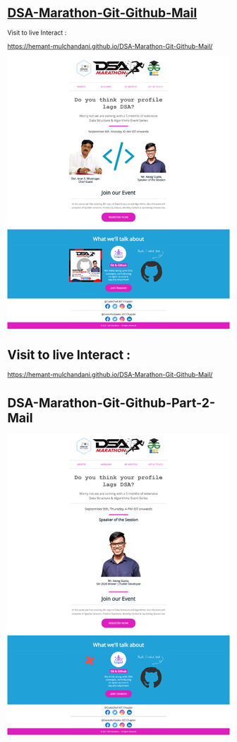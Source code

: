 # [DSA-Marathon-Git-Github-Mail](https://hemant-mulchandani.github.io/DSA-Marathon-Git-Github-Mail/)

  Visit to live Interact : 

  https://hemant-mulchandani.github.io/DSA-Marathon-Git-Github-Mail/ 

![Mail Capture](DSA%20Marathon%20Git%20and%20Github%20Mail%20Capture.png)

# Visit to live Interact : 

 https://hemant-mulchandani.github.io/DSA-Marathon-Git-Github-Mail/ 

#
# DSA-Marathon-Git-Github-Part-2-Mail


![Mail Capture](DSA-Marathon-Git-Github-Part-2-Mail/DSA%20Marathon%20Git%20%26%20Github%20%23Session_2%20Mail%20Capture.png)

